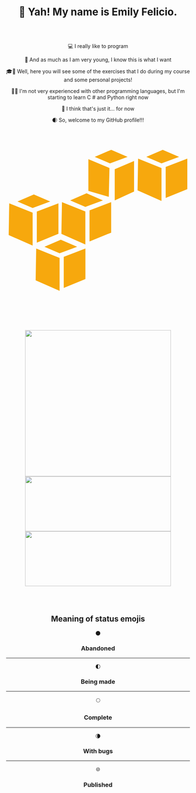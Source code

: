 <link rel="stylesheet" href="https://cdn.jsdelivr.net/gh/devicons/devicon@v2.12.0/devicon.min.css">
<h1 align="center">👋 Yah! My name is Emily Felicio.</h1>
<br>
<br>
<div align="center">
  <p align="center">💻 I really like to program</p>

  <p align="center">🎯 And as much as I am very young, I know this is what I want</p>

  <p align="center">🎓📁 Well, here you will see some of the exercises that I do during my course and some personal projects!</p>

  <p align="center">💾💡 I'm not very experienced with other programming languages, but I'm starting to learn C # and Python right now</p>

  <p align="center">💭 I think that's just it... for now</p>

  <p align="center">🌒 So, welcome to my GitHub profile!!!</p>
  <svg viewBox="0 0 128 128">
<path fill="#F7A80D" d="M38.089 77.466l-11.4 4.896 10.559 4.514 12.241-4.514-11.4-4.896zm-17.138 6.12l-.382 22.034 16.679 7.345V90.089l-16.297-6.503zm34.276 0l-15.073 5.739V110.9l15.073-6.121V83.586zm17.979-68.551L61.73 19.931l10.635 4.515 12.241-4.515-11.4-4.896zm-15.914 6.503v22.034l14.231 4.132.459-20.046-14.69-6.12zm31.828 1.224L75.654 28.5v21.652l13.466-6.121V22.762zM19.306 46.047L7.907 50.944l10.558 4.514 12.241-4.514-11.4-4.897zM2.168 52.168l-.382 22.034 16.679 7.345V58.671L2.168 52.168zm34.275 0l-15.071 5.738V79.48l15.071-6.12V52.168zm19.587-6.937l-11.4 4.897 10.558 4.514 12.241-4.514-11.399-4.897zm-17.137 6.121l-.383 22.035 16.679 7.345V57.855l-16.296-6.503zm34.275 0L58.096 57.09v21.576l15.072-6.121V51.352zm35.908-36.317l-11.399 4.896 10.559 4.515 12.241-4.515-11.401-4.896zm-17.137 6.121l-.382 22.034 16.679 7.344V27.658l-16.297-6.502zm34.275 0l-15.071 5.738v21.575l15.071-6.12V21.156z"></path>
</svg>
</div>
<br>
<br>
<p align="center">
  <img width="400" src="https://github-readme-stats.vercel.app/api/top-langs/?username=EmilyFelicio&langs_count=8&theme=radical" />
  <br>
  <img width="400" height="150" src="https://github-readme-stats.vercel.app/api?username=EmilyFelicio&hide=contribs,prs,issues,&theme=radical" />
  <br>
  <img width="400" height="150" src="https://github-readme-stats.vercel.app/api/pin/?username=EmilyFelicio&repo=USER404&theme=radical" />
  <i class="devicon-html5-plain colored"></i>
</p align="center">

<br>
<br>
  
  <h2 align="center">Meaning of status emojis</h2>
  <p align="center">🌑</p>
  <h3 align="center">Abandoned</h3>
  <hr>
  <p align="center">🌓</p>
  <h3 align="center">Being made</h3>
  <hr>
  <p align="center">🌕</p>
  <h3 align="center">Complete</h3>
  <hr>
  <p align="center">🌘</p>
  <h3 align="center">With bugs</h3>
  <hr>
  <p align="center">🌐</p>
  <h3 align="center">Published</h3>
